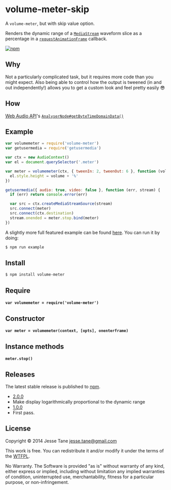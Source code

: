 # volume-meter-skip

A `volume-meter`, but with skip value option.

Renders the dynamic range of a [`MediaStream`](https://developer.mozilla.org/en-US/docs/Web/API/MediaStream) waveform slice as a percentage in a [`requestAnimationFrame`](https://developer.mozilla.org/en-US/docs/Web/API/window.requestAnimationFrame) callback.

[![npm](http://img.shields.io/npm/v/volume-meter.svg?style=flat-square)](http://www.npmjs.org/volume-meter)

## Why
Not a particularly complicated task, but it requires more code than you might expect. Also being able to control how the output is tweened (in and out independently!) allows you to get a custom look and feel pretty easily 😎

## How
[Web Audio API](https://developer.mozilla.org/en-US/docs/Web/API/Web_Audio_API)'s [`AnalyserNode#getByteTimeDomainData()`](https://developer.mozilla.org/en-US/docs/Web/API/AnalyserNode.getByteTimeDomainData)

## Example
```javascript
var volumemeter = require('volume-meter')
var getusermedia = require('getusermedia')

var ctx = new AudioContext()
var el = document.querySelector('.meter')

var meter = volumemeter(ctx, { tweenIn: 2, tweenOut: 6 }, function (volume) {
  el.style.height = volume + '%'
})

getusermedia({ audio: true, video: false }, function (err, stream) {
  if (err) return console.error(err)

  var src = ctx.createMediaStreamSource(stream)
  src.connect(meter)
  src.connect(ctx.destination)
  stream.onended = meter.stop.bind(meter)
})
```
A slightly more full featured example can be found [here](https://github.com/jessetane/volume-meter/tree/master/example). You can run it by doing:
```bash
$ npm run example
```

## Install
```bash
$ npm install volume-meter
```

## Require
#### `var volumemeter = require('volume-meter')`

## Constructor
#### `var meter = volumemeter(context, [opts], onenterframe)`

## Instance methods
#### `meter.stop()`

## Releases
The latest stable release is published to [npm](http://npmjs.org/volume-meter).
* [2.0.0](https://github.com/jessetane/volume-meter/archive/2.0.0.tar.gz)
 * Make display logarithmically proportional to the dynamic range
* [1.0.0](https://github.com/jessetane/volume-meter/archive/1.0.0.tar.gz)
 * First pass.

## License
Copyright © 2014 Jesse Tane <jesse.tane@gmail.com>

This work is free. You can redistribute it and/or modify it under the
terms of the [WTFPL](http://www.wtfpl.net/txt/copying).

No Warranty. The Software is provided "as is" without warranty of any kind, either express or implied, including without limitation any implied warranties of condition, uninterrupted use, merchantability, fitness for a particular purpose, or non-infringement.
